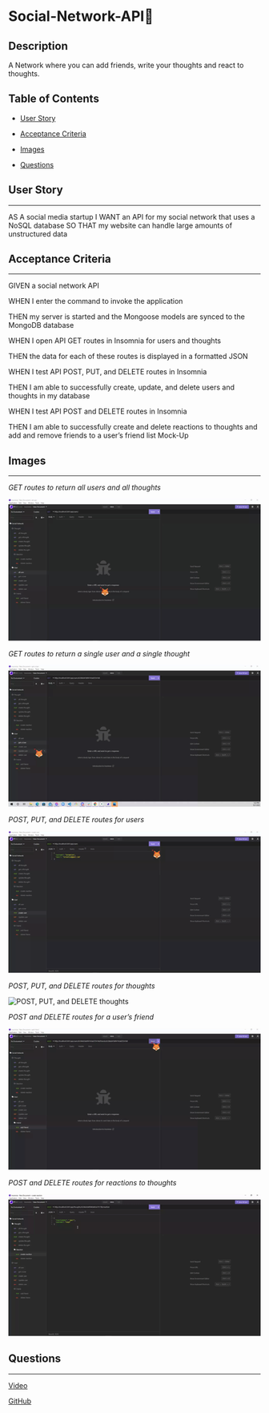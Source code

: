 # Social-Network-API📡

## Description

A Network where you can add friends, write your thoughts and react to thoughts.

## Table of Contents

- [User Story](#user-story)

- [Acceptance Criteria](#acceptance-criteria)

- [Images](#images)

- [Questions](#questions)

## User Story

---

AS A social media startup
I WANT an API for my social network that uses a NoSQL database
SO THAT my website can handle large amounts of unstructured data

## Acceptance Criteria

---

GIVEN a social network API

WHEN I enter the command to invoke the application

THEN my server is started and the Mongoose models are synced to the
MongoDB database

WHEN I open API GET routes in Insomnia for users and thoughts

THEN the data for each of these routes is displayed in a formatted JSON

WHEN I test API POST, PUT, and DELETE routes in Insomnia

THEN I am able to successfully create, update, and delete users and thoughts in my database

WHEN I test API POST and DELETE routes in Insomnia

THEN I am able to successfully create and delete reactions to thoughts and add and remove friends to a user’s friend list
Mock-Up

## Images

---

_GET routes to return all users and all thoughts_

![GET All](./Imeges/all%20thoughts%20%26%20users.gif)

_GET routes to return a single user and a single thought_

![GET One](./Imeges/a%20thought%20%26%20user.gif)

_POST, PUT, and DELETE routes for users_

![POST, PUT, and DELETE user](./Imeges/user%20post%2Cput%2Cdelete.gif)

_POST, PUT, and DELETE routes for thoughts_

![POST, PUT, and DELETE thoughts](./Imeges/thoughts%20post%2Cput%2Cdelete.gif)

_POST and DELETE routes for a user’s friend_

![POST and DELETE friend](./Imeges/friend.gif)

_POST and DELETE routes for reactions to thoughts_

![POST and DELETE reaction](./Imeges/reaction.gif)

## Questions

---

[Video](https://drive.google.com/file/d/1xgDzAjOqOY0grxJRlMiNTabFUR9i-2Zu/view?usp=sharing)

[GitHub](https://github.com/)
